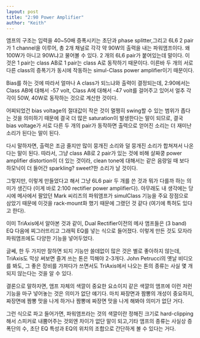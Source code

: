 ```yaml
---
layout: post
title: "2:90 Power Amplifier"
author: "Keith"
---
```


앰프의 구조는 입력을 40~50배 증폭시키는 초단과 phase splitter,그리고 6L6 2 pair가 1 channel을 이루어, 총 2개 채널로 각각 약 90W의 출력을 내는 파워앰프이다.
왜 100W가 아니고 90W냐고 물어볼 수 있다. 2 개의 6L6 pair가 붙어있는데 말이다. 이것은 1 pair는 class AB로 1 pair는 class A로 동작하기 때문이다. 이른바 두 개의 서로 다른 class의 증폭기가 동시에 작동하는 simul-Class power amplifier이기 때문이다.

Bias를 하는 것에 따라서 얼마나 A class가 되느냐와 출력이 결정되는데, 2:90에서는 Class AB에 대해서 -57 volt, Class A에 대해서 -47 volt를 걸어주고 있어서 얼추 각각이 50W, 40W로 동작하는 것으로 계산한 것이다.

어찌되었건 bias voltage의 절대값이 작은 것이 멀쩡히 swing할 수 있는 범위가 좁다는 것을 의미하기 때문에 결국 더 많은 saturation이 발생한다는 말이 되므로, 결국 bias voltage가 서로 다른 두 개의 pair가 동작하면 출력으로 얻어진 소리는 더 재미난 소리가 된다는 말이 된다.

다시 말하자면, 출력은 조금 줄지만 많이 뭉개진 소리와 덜 뭉개진 소리가 합쳐져서 나온다는 말이 된다. 따라서, 그냥 class AB로 2 pair가 있는 것에 비해 살짜쿵 power amplifier distortion이 더 있는 것이라, clean tone에 대해서는 같은 음량일 때 보다 하모닉이 더 들어간 sparkling? sweet?한 소리가 날 것이다.

그렇지만, 이렇게 만들었다고 해서 그냥 6L6 pair 두 개를 쓴 것과 뭐가 다를까 하는 의미가 생긴다 (이게 바로 2:100 rectifier power amplifier다). 아무래도 내 생각에는 당시에 메사에서 팔았던 Mark 씨리즈의 파워앰프가 simulClass 기능을 주요 장점으로 삼았기 때문에 이것을 rack-mount화 했기 때문에 그랬던 것 같다 (여기에 특허도 있다고 한다).

이미 TriAxis에서 알아본 것과 같이, Dual Rectifier이전의 메사 앰프들은 (3 band) EQ 다음에 찌그러뜨리고 그래픽 EQ를 넣는 식으로 들어졌다. 이렇게 만든 것도 모자라파워앰프에도 다양한 기능을 넣어두었다. 

글쎄, 한 두 가지만 잘하면 되지 기능만 쓸데없이 많은 것은 별로 좋아하지 않는데, TriAxis도 막상 써보면 즐겨 쓰는 톤은 끽해야 2-3개다. John Petrucci의 옛날 비디오를 봐도, 그 좋은 장비를 가져다가 쓰면서도 TriAxis에서 나오는 톤의 종류는 사실 몇 개 되지 않는다는 것을 알 수 있다.

결론으로 말하자면, 앰프 자체의 색깔이 중요한 요소이지 같은 색깔의 앰프에 이런 저런 기능을 마구 넣어놓는 것은 의미가 없단 얘기다.
마치 짜장면과 짬뽕의 개성이 중요하지, 짜장면에 짬뽕 맛을 나게 하거나 짬뽕에 짜장면 맛을 나게 해봐야 의미가 없단 거다.

그런 식으로 파고 들어가면, 파워앰프라는 것의 색깔이란 정해진 크기로 hard-clipping해서 스피커로 내뿜어주는 것외엔 차이가 없단 말이 되고,기타 앰프의 종류는 사실상 증폭단의 수, 초단 EQ 특성과 EQ의 위치의 조합으로 간단하게 볼 수 있다는 거다.



